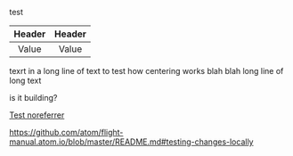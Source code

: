 test

<div align="center">
  
| Header | Header | 
| :---: | :---: |
| Value | Value |

</div>

texrt in a long line of text to test how centering works blah blah long line of long text

is it building?

<a href = "http://www.tammymetz.com">Test noreferrer</a>


https://github.com/atom/flight-manual.atom.io/blob/master/README.md#testing-changes-locally
